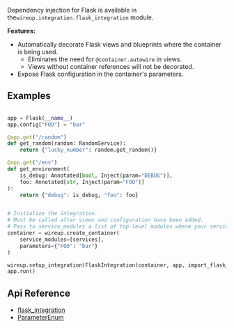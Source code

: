 Dependency injection for Flask is available in the`wireup.integration.flask_integration` module.

**Features:**

* Automatically decorate Flask views and blueprints where the container is being used.
    * Eliminates the need for `@container.autowire` in views.
    * Views without container references will not be decorated.
* Expose Flask configuration in the container's parameters.

## Examples

```python

app = Flask(__name__)
app.config["FOO"] = "bar"

@app.get("/random")
def get_random(random: RandomService):
    return {"lucky_number": random.get_random()}

@app.get("/env")
def get_environment(
    is_debug: Annotated[bool, Inject(param="DEBUG")], 
    foo: Annotated[str, Inject(param="FOO")]
):
    return {"debug": is_debug, "foo": foo}


# Initialize the integration.
# Must be called after views and configuration have been added.
# Pass to service_modules a list of top-level modules where your services reside.
container = wireup.create_container(
    service_modules=[services],
    parameters={"FOO": "bar"}
)

wireup.setup_integration(FlaskIntegration(container, app, import_flask_config=True))
app.run()
```

## Api Reference

* [flask_integration](../class/flask_integration.md)
* [ParameterEnum](../class/parameter_enum.md)
